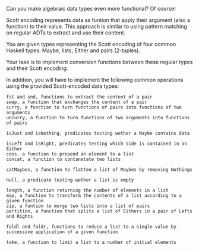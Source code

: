 Can you make algebraic data types even more functional? Of course!

Scott encoding represents data as funtion that apply their argument (also a function) to their value. This approach is similar to using pattern matching on regular ADTs to extract and use their content.

You are given types representing the Scott encoding of four common Haskell types: Maybe, lists, Either and pairs (2-tuples).

Your task is to implement conversion functions between these regular types and their Scott encoding.

In addition, you will have to implement the following common operations using the provided Scott-encoded data types:

    fst and snd, functions to extract the content of a pair
    swap, a function that exchanges the content of a pair
    curry, a function to turn functions of pairs into functions of two arguments
    uncurry, a function to turn functions of two arguments into functions of pairs

    isJust and isNothing, predicates testing wether a Maybe contains data

    isLeft and isRight, predicates testing which side is contained in an Either
    cons, a function to prepend an element to a list
    concat, a function to contanetate two lists

    catMaybes, a function to flatten a list of Maybes by removing Nothings

    null, a predicate testing wether a list is empty

    length, a function returning the number of elements in a list
    map, a function to transform the contents of a list according to a given function
    zip, a funtion to merge two lists into a list of pairs
    partition, a function that splits a list of Eithers in a pair of Lefts and Rights

    foldl and foldr, functions to reduce a list to a single value by successive application of a given function

    take, a function to limit a list to a number of initial elements

